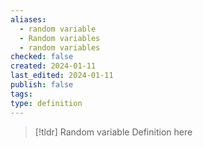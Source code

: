```yaml
---
aliases:
  - random variable
  - Random variables
  - random variables
checked: false
created: 2024-01-11
last_edited: 2024-01-11
publish: false
tags: 
type: definition
---
```

>[!tldr] Random variable
>Definition here

